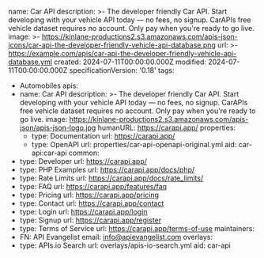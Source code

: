 name: Car API
description: >-
  The developer friendly Car API. Start developing with your vehicle API today —
  no fees, no signup. CarAPIs free vehicle dataset requires no account. Only pay
  when you're ready to go live.
image: >-
  https://kinlane-productions2.s3.amazonaws.com/apis-json-icons/car-api-the-developer-friendly-vehicle-api-database.png
url: >-
  https://example.com/apis/car-api-the-developer-friendly-vehicle-api-database.yml
created: 2024-07-11T00:00:00.000Z
modified: 2024-07-11T00:00:00.000Z
specificationVersion: '0.18'
tags:
  - Automobiles
apis:
  - name: Car API
    description: >-
      The developer friendly Car API. Start developing with your vehicle API
      today — no fees, no signup. CarAPIs free vehicle dataset requires no
      account. Only pay when you're ready to go live.
    image: https://kinlane-productions2.s3.amazonaws.com/apis-json/apis-json-logo.jpg
    humanURL: https://carapi.app/
    properties:
      - type: Documentation
        url: https://carapi.app/
      - type: OpenAPI
        url: properties/car-api-openapi-original.yml
    aid: car-api:car-api
common:
  - type: Developer
    url: https://carapi.app/
  - type: PHP Examples
    url: https://carapi.app/docs/php/
  - type: Rate Limits
    url: https://carapi.app/docs/rate_limits/
  - type: FAQ
    url: https://carapi.app/features/faq
  - type: Pricing
    url: https://carapi.app/pricing
  - type: Contact
    url: https://carapi.app/contact
  - type: Login
    url: https://carapi.app/login
  - type: Signup
    url: https://carapi.app/register
  - type: Terms of Service
    url: https://carapi.app/terms-of-use
maintainers:
  - FN: API Evangelist
    email: info@apievangelist.com
overlays:
  - type: APIs.io Search
    url: overlays/apis-io-search.yml
aid: car-api
